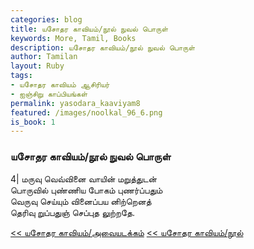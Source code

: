 ```yaml
---  
categories: blog  
title: யசோதர காவியம்/நூல் நுவல் பொருள்
keywords: More, Tamil, Books  
description: யசோதர காவியம்/நூல் நுவல் பொருள்
author: Tamilan  
layout: Ruby  
tags:     
- யசோதர காவியம் ஆசிரியர்
- ஐஞ்சிறு காப்பியங்கள்
permalink: yasodara_kaaviyam8  
featured: /images/noolkal_96_6.png  
is_book: 1
---  
```



### யசோதர காவியம்/நூல் நுவல் பொருள்

4| மருவு வெவ்வினை வாயின் மறுத்துடன்  
பொருவில் புண்ணிய போகம் புணர்ப்பதும்  
வெருவு செய்யும் வினைப்பய னிற்றெனத்  
தெரிவு றுப்பதுஞ் செப்புத லுற்றதே.

[<< யசோதர காவியம்/அவையடக்கம்](yasodara_kaaviyam7) [<< யசோதர காவியம்/நூல்](yasodara_kaaviyam9)


